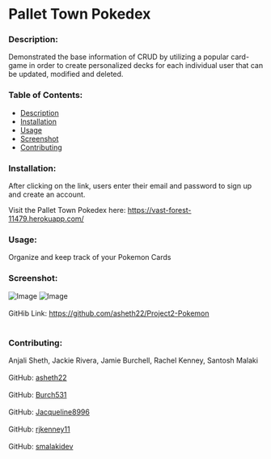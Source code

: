 # Pallet Town Pokedex
  
### Description: 
Demonstrated the base information of CRUD by utilizing a popular card-game in order to create personalized decks for each individual user that can be updated, modified and deleted. 

### Table of Contents:
  - [Description](#description)
  - [Installation](#installation)
  - [Usage](#usage)
  - [Screenshot](#screenshot)
  - [Contributing](#contributing)
 

### Installation:
After clicking on the link, users enter their email and password to sign up and create an account.

Visit the Pallet Town Pokedex here:
https://vast-forest-11479.herokuapp.com/

### Usage:
Organize and keep track of your Pokemon Cards

### Screenshot:
![Image](https://user-images.githubusercontent.com/74163812/111243801-0ba93200-85d8-11eb-8dd8-27f5509319b2.png)
![Image](https://user-images.githubusercontent.com/74163812/111244487-6727ef80-85d9-11eb-89a9-b0f8bd064ba0.png)
<br />
<br />
GitHib Link: https://github.com/asheth22/Project2-Pokemon <br /><br />

### Contributing:
Anjali Sheth, Jackie Rivera, Jamie Burchell, Rachel Kenney, Santosh Malaki<br />
<br />
GitHub: [asheth22](http://github.com/asheth22)<br /><br />
GitHub: [Burch531](https://github.com/Burch531)<br /><br />
GitHub: [Jacqueline8996](https://github.com/Jacqueline8996)<br /><br />
GitHub: [rjkenney11](http://github.com/rjkenney11)<br /><br />
GitHub: [smalakidev](https://github.com/smalakidev)<br /><br />
        

